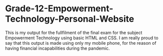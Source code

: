 # Grade-12-Empowerment-Technology-Personal-Website
This is my output for the fullfilment of the final exam for the subject Empowerment Technology using basic HTML and CSS. I am really proud to say that this output is made using only my mobile phone, for the reason of having financial incapabilities during the pandemic.
